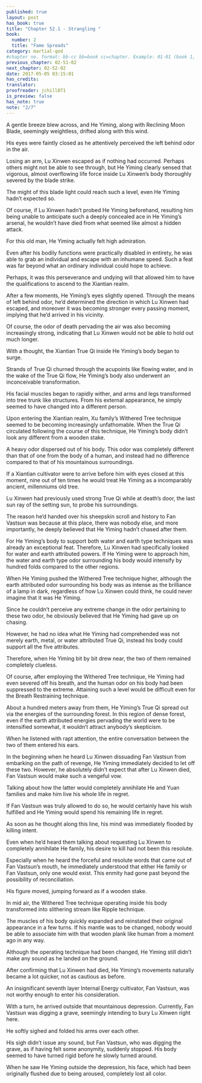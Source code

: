 ```yaml
---
published: true
layout: post
has_book: true
title: "Chapter 52.1 - Strangling "
book:
  number: 2
  title: "Fame Spreads"
category: martial-god
#chapter no. format: bb-cc bb=book cc=chapter. Example: 01-01 (book 1, chapter 1)
previous_chapter: 02-51-02
next_chapter: 02-52-02
date: 2017-05-05 03:15:01 
has_credits:
translator:
proofreader: jchill071
is_preview: false
has_note: true
note: "2/7"
---
```

A gentle breeze blew across, and He Yiming, along with Reclining Moon Blade, seemingly weightless, drifted along with this wind.

His eyes were faintly closed as he attentively perceived the left behind odor in the air.

Losing an arm, Lu Xinwen escaped as if nothing had occurred. Perhaps others might not be able to see through, but He Yiming clearly sensed that vigorous, almost overflowing life force inside Lu Xinwen’s body thoroughly severed by the blade strike.

The might of this blade light could reach such a level, even He Yiming hadn’t expected so.
<!--more-->

Of course, if Lu Xinwen hadn’t probed He Yiming beforehand, resulting him being unable to anticipate such a deeply concealed ace in He Yiming’s arsenal, he wouldn’t have died from what seemed like almost a hidden attack.

For this old man, He Yiming actually felt high admiration.

Even after his bodily functions were practically disabled in entirety, he was able to grab an individual and escape with an inhumane speed. Such a feat was far beyond what an ordinary individual could hope to achieve.

Perhaps, it was this perseverance and undying will that allowed him to have the qualifications to ascend to the Xiantian realm.

After a few moments, He Yiming’s eyes slightly opened. Through the means of left behind odor, he’d determined the direction in which Lu Xinwen had escaped, and moreover it was becoming stronger every passing moment, implying that he’d arrived in his vicinity.

Of course, the odor of death pervading the air was also becoming increasingly strong, indicating that Lu Xinwen would not be able to hold out much longer.

With a thought, the Xiantian True Qi inside He Yiming’s body began to surge.

Strands of True Qi churned through the acupoints like flowing water, and in the wake of the True Qi flow, He Yiming’s body also underwent an inconceivable transformation.

His facial muscles began to rapidly wither, and arms and legs transformed into tree trunk like structures. From his external appearance, he simply seemed to have changed into a different person.

Upon entering the Xiantian realm, Xu family’s Withered Tree technique seemed to be becoming increasingly unfathomable. When the True Qi circulated following the course of this technique, He Yiming’s body didn’t look any different from a wooden stake.

A heavy odor dispersed out of his body. This odor was completely different than that of one from the body of a human, and instead had no difference compared to that of his mountainous surroundings.

If a Xiantian cultivator were to arrive before him with eyes closed at this moment, nine out of ten times he would treat He Yiming as a incomparably ancient, millenniums old tree.

Lu Xinwen had previously used strong True Qi while at death’s door, the last sun ray of the setting sun, to probe his surroundings.

The reason he’d handed over his sheepskin scroll and history to Fan Vastsun was because at this place, there was nobody else, and more importantly, he deeply believed that He Yiming hadn’t chased after them.

For He Yiming’s body to support both water and earth type techniques was already an exceptional feat. Therefore, Lu Xinwen had specifically looked for water and earth attributed powers. If He Yiming were to approach him, the water and earth type odor surrounding his body would intensify by hundred folds compared to the other regions.

When He Yiming pushed the Withered Tree technique higher, although the earth attributed odor surrounding his body was as intense as the brilliance of a lamp in dark, regardless of how Lu Xinwen could think, he could never imagine that it was He Yiming.

Since he couldn’t perceive any extreme change in the odor pertaining to these two odor, he obviously believed that He Yiming had gave up on chasing.

However, he had no idea what He Yiming had comprehended was not merely earth, metal, or water attributed True Qi, instead his body could support all the five attributes.

Therefore, when He Yiming bit by bit drew near, the two of them remained completely clueless.

Of course, after employing the Withered Tree technique, He Yiming had even severed off his breath, and the human odor on his body had been suppressed to the extreme. Attaining such a level would be difficult even for the Breath Restraining technique.

About a hundred meters away from them, He Yiming’s True Qi spread out via the energies of the surrounding forest. In this region of dense forest, even if the earth attributed energies pervading the world were to be intensified somewhat, it wouldn’t attract anybody’s skepticism.

When he listened with rapt attention, the entire conversation between the two of them entered his ears.

In the beginning when he heard Lu Xinwen dissuading Fan Vastsun from embarking on the path of revenge, He Yiming immediately decided to let off these two. However, he absolutely didn’t expect that after Lu Xinwen died, Fan Vastsun would make such a vengeful vow.

Talking about how the latter would completely annihilate He and Yuan families and make him live his whole life in regret.

If Fan Vastsun was truly allowed to do so, he would certainly have his wish fulfilled and He Yiming would spend his remaining life in regret.

As soon as he thought along this line, his mind was immediately flooded by killing intent.

Even when he’d heard them talking about requesting Lu Xinwen to completely annihilate He family, his desire to kill had not been this resolute.

Especially when he heard the forceful and resolute words that came out of Fan Vastsun’s mouth, he immediately understood that either He family or Fan Vastsun, only one would exist. This enmity had gone past beyond the possibility of reconciliation.

His figure moved, jumping forward as if a wooden stake.

In mid air, the Withered Tree technique operating inside his body transformed into slithering stream like Ripple technique.

The muscles of his body quickly expanded and reinstated their original appearance in a few turns. If his mantle was to be changed, nobody would be able to associate him with that wooden plank like human from a moment ago in any way.

Although the operating technique had been changed, He Yiming still didn’t make any sound as he landed on the ground.

After confirming that Lu Xinwen had died, He Yiming’s movements naturally became a lot quicker, not as cautious as before.

An insignificant seventh layer Internal Energy cultivator, Fan Vastsun, was not worthy enough to enter his consideration.

With a turn, he arrived outside that mountainous depression. Currently, Fan Vastsun was digging a grave, seemingly intending to bury Lu Xinwen right here.

He softly sighed and folded his arms over each other.

His sigh didn’t issue any sound, but Fan Vastsun, who was digging the grave, as if having felt some anonymity, suddenly stopped. His body seemed to have turned rigid before he slowly turned around.

When he saw He Yiming outside the depression, his face, which had been originally flushed due to being aroused, completely lost all color.
